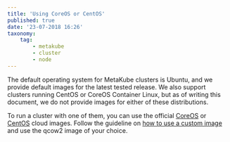 ```yaml
---
title: 'Using CoreOS or CentOS'
published: true
date: '23-07-2018 16:26'
taxonomy:
    tag:
        - metakube
        - cluster
        - node
---
```


The default operating system for MetaKube clusters is Ubuntu, and we provide default images for the latest tested release. We also support clusters running CentOS or CoreOS Container Linux, but as of writing this document, we do not provide images for either of these distributions.

To run a cluster with one of them, you can use the official [CoreOS](https://coreos.com/os/docs/latest/booting-on-openstack.html) or [CentOS](http://cloud.centos.org/centos/7/images/) cloud images. Follow the guideline on [how to use a custom image](../tutorials/how-to-use-custom-images-for-your-worker-nodes) and use the qcow2 image of your choice.